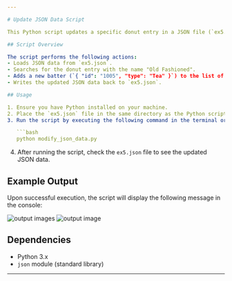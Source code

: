 ```yaml
---

# Update JSON Data Script

This Python script updates a specific donut entry in a JSON file (`ex5.json`) by adding a new batter to the "Old Fashioned" donut.

## Script Overview

The script performs the following actions:
- Loads JSON data from `ex5.json`.
- Searches for the donut entry with the name "Old Fashioned".
- Adds a new batter (`{ "id": "1005", "type": "Tea" }`) to the list of batters for the "Old Fashioned" donut.
- Writes the updated JSON data back to `ex5.json`.

## Usage

1. Ensure you have Python installed on your machine.
2. Place the `ex5.json` file in the same directory as the Python script (`modify_json_data.py`).
3. Run the script by executing the following command in the terminal or command prompt:

   ```bash
   python modify_json_data.py
   ```

4. After running the script, check the `ex5.json` file to see the updated JSON data.

## Example Output

Upon successful execution, the script will display the following message in the console:

![output images](https://drive.google.com/file/d/1kpXf3dI2kCil4XSuhHw4DMBzw19yH6N7/view?usp=sharing)
<img src="https://drive.google.com/file/d/1kpXf3dI2kCil4XSuhHw4DMBzw19yH6N7/view?usp=sharing" alt="output image"/>



## Dependencies

- Python 3.x
- `json` module (standard library)

---
```

